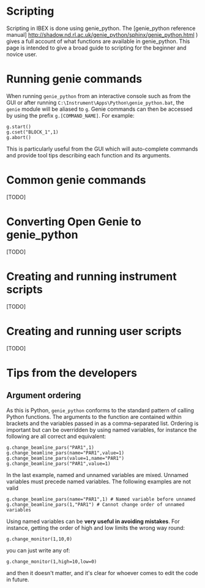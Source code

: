 Scripting
=========

Scripting in IBEX is done using genie_python. The [genie_python reference manual] http://shadow.nd.rl.ac.uk/genie_python/sphinx/genie_python.html ) gives a full account of what functions are available in genie_python. This page is intended to give a broad guide to scripting for the beginner and novice user.

Running genie commands
======================

When running `genie_python` from an interactive console such as from the GUI or after running `C:\Instrument\Apps\Python\genie_python.bat`, the `genie` module will be aliased to `g`. Genie commands can then be accessed by using the prefix `g.[COMMAND_NAME]`. For example:

```
g.start()
g.cset("BLOCK_1",1)
g.abort()
```

This is particularly useful from the GUI which will auto-complete commands and provide tool tips describing each function and its arguments.

Common genie commands
==========================

[TODO]

Converting Open Genie to genie_python
=====================================

[TODO]

Creating and running instrument scripts
=======================================

[TODO]

Creating and running user scripts
=================================

[TODO]



Tips from the developers
============================

Argument ordering
-----------------

As this is Python, `genie_python` conforms to the standard pattern of calling Python functions. The arguments to the function are contained within brackets and the variables passed in as a comma-separated list. Ordering is important but can be overridden by using named variables, for instance the following are all correct and equivalent:


```
g.change_beamline_pars("PAR1",1)
g.change_beamline_pars(name="PAR1",value=1)
g.change_beamline_pars(value=1,name="PAR1")
g.change_beamline_pars("PAR1",value=1)
```

In the last example, named and unnamed variables are mixed. Unnamed variables must precede named variables. The following examples are not valid

```
g.change_beamline_pars(name="PAR1",1) # Named variable before unnamed
g.change_beamline_pars(1,"PAR1") # Cannot change order of unnamed variables
```

Using named variables can be **very useful in avoiding mistakes**. For instance, getting the order of high and low limits the wrong way round:

```
g.change_monitor(1,10,0)
```

you can just write any of:

```
g.change_monitor(1,high=10,low=0)
```

and then it doesn't matter, and it's clear for whoever comes to edit the code in future.